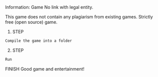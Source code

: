 Information: Game No link with legal entity.

This game does not contain any plagiarism from existing games.
Strictly free (open source) game.

1. STEP
```bash
Compile the game into a folder
```
2. STEP
```bash
Run
```
FINISH Good game and entertainment!
